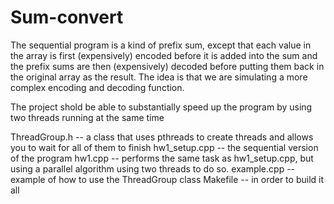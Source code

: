 # Sum-convert
The sequential program is a kind of prefix sum, except that each value in the array is first (expensively) encoded before it is added into the sum and the prefix sums are then (expensively) decoded before putting them back in the original array as the result. The idea is that we are simulating a more complex encoding and decoding function.

The project shold be able to substantially speed up the program by using two threads running at the same time

ThreadGroup.h -- a class that uses pthreads to create threads and allows you to wait for all of them to finish
hw1_setup.cpp -- the sequential version of the program
hw1.cpp -- performs the same task as hw1_setup.cpp, but using a parallel algorithm using two threads to do so.
example.cpp -- example of how to use the ThreadGroup class
Makefile -- in order to build it all
